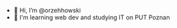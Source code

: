 - 👋 Hi, I’m @orzehhowski
- 🌱 I'm learning web dev and studying IT on PUT Poznan

<!---
orzehhowski/orzehhowski is a ✨ special ✨ repository because its `README.md` (this file) appears on your GitHub profile.
You can click the Preview link to take a look at your changes.
--->
